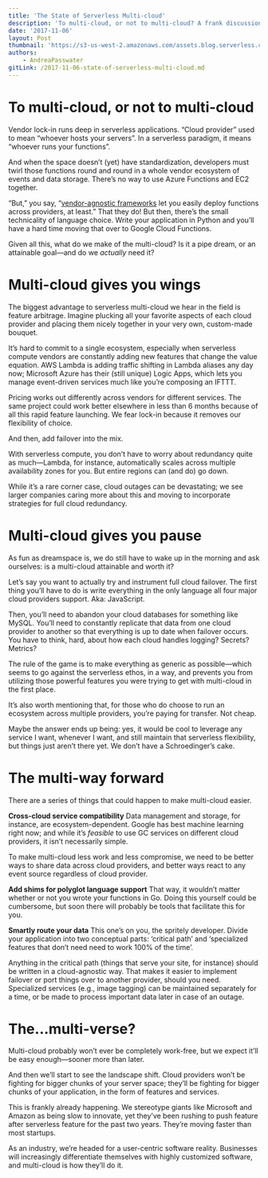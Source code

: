 ```yaml
---
title: 'The State of Serverless Multi-cloud'
description: 'To multi-cloud, or not to multi-cloud? A frank discussion on the pros, cons and considerations.'
date: '2017-11-06'
layout: Post
thumbnail: 'https://s3-us-west-2.amazonaws.com/assets.blog.serverless.com/multicloud.jpg'
authors:
    - AndreaPasswater
gitLink: /2017-11-06-state-of-serverless-multi-cloud.md
---
```


# To multi-cloud, or not to multi-cloud

Vendor lock-in runs deep in serverless applications. “Cloud provider” used to mean “whoever hosts your servers”. In a serverless paradigm, it means “whoever runs your functions”.

And when the space doesn’t (yet) have standardization, developers must twirl those functions round and round in a whole vendor ecosystem of events and data storage. There’s no way to use Azure Functions and EC2 together.

“But,” you say, “[vendor-agnostic frameworks](https://serverless.com/framework/) let you easily deploy functions across providers, at least.” That they do! But then, there’s the small technicality of language choice. Write your application in Python and you’ll have a hard time moving that over to Google Cloud Functions.

Given all this, what do we make of the multi-cloud? Is it a pipe dream, or an attainable goal—and do we *actually* need it?

# Multi-cloud gives you wings

The biggest advantage to serverless multi-cloud we hear in the field is feature arbitrage. Imagine plucking all your favorite aspects of each cloud provider and placing them nicely together in your very own, custom-made bouquet.

It’s hard to commit to a single ecosystem, especially when serverless compute vendors are constantly adding new features that change the value equation. AWS Lambda is adding traffic shifting in Lambda aliases any day now; Microsoft Azure has their (still unique) Logic Apps, which lets you manage event-driven services much like you’re composing an IFTTT.

Pricing works out differently across vendors for different services. The same project could work better elsewhere in less than 6 months because of all this rapid feature launching. We fear lock-in because it removes our flexibility of choice.

And then, add failover into the mix.

With serverless compute, you don’t have to worry about redundancy quite as much—Lambda, for instance, automatically scales across multiple availability zones for you. But entire regions can (and do) go down.

While it’s a rare corner case, cloud outages can be devastating; we see larger companies caring more about this and moving to incorporate strategies for full cloud redundancy. 

# Multi-cloud gives you pause

As fun as dreamspace is, we do still have to wake up in the morning and ask ourselves: is a multi-cloud attainable and worth it?

Let’s say you want to actually try and instrument full cloud failover. The first thing you’ll have to do is write everything in the only language all four major cloud providers support. Aka: JavaScript.

Then, you’ll need to abandon your cloud databases for something like MySQL. You’ll need to constantly replicate that data from one cloud provider to another so that everything is up to date when failover occurs. You have to think, hard, about how each cloud handles logging? Secrets? Metrics?

The rule of the game is to make everything as generic as possible—which seems to go against the serverless ethos, in a way, and prevents you from utilizing those powerful features you were trying to get with multi-cloud in the first place.

It’s also worth mentioning that, for those who do choose to run an ecosystem across multiple providers, you’re paying for transfer. Not cheap.

Maybe the answer ends up being: yes, it would be cool to leverage any service I want, whenever I want, and still maintain that serverless flexibility, but things just aren’t there yet. We don’t have a Schroedinger’s cake.

# The multi-way forward

There are a series of things that could happen to make multi-cloud easier.

**Cross-cloud service compatibility**
Data management and storage, for instance, are ecosystem-dependent. Google has best machine learning right now; and while it’s *feasible* to use GC services on different cloud providers, it isn’t necessarily simple.

To make multi-cloud less work and less compromise, we need to be better ways to share data across cloud providers, and better ways react to any event source regardless of cloud provider.

**Add shims for polyglot language support**
That way, it wouldn’t matter whether or not you wrote your functions in Go. Doing this yourself could be cumbersome, but soon there will probably be tools that facilitate this for you.

**Smartly route your data**
This one’s on you, the spritely developer. Divide your application into two conceptual parts: ‘critical path’ and ‘specialized features that don’t need need to work 100% of the time’.

Anything in the critical path (things that serve your site, for instance) should be written in a cloud-agnostic way. That makes it easier to implement failover or port things over to another provider, should you need. Specialized services (e.g., image tagging) can be maintained separately for a time, or be made to process important data later in case of an outage.

# The...multi-verse?

Multi-cloud probably won’t ever be completely work-free, but we expect it’ll be easy enough—sooner more than later.

And then we’ll start to see the landscape shift. Cloud providers won’t be fighting for bigger chunks of your server space; they’ll be fighting for bigger chunks of your application, in the form of features and services.

This is frankly already happening. We stereotype giants like Microsoft and Amazon as being slow to innovate, yet they’ve been rushing to push feature after serverless feature for the past two years. They’re moving faster than most startups.

As an industry, we’re headed for a user-centric software reality. Businesses will increasingly differentiate themselves with highly customized software, and multi-cloud is how they’ll do it.
